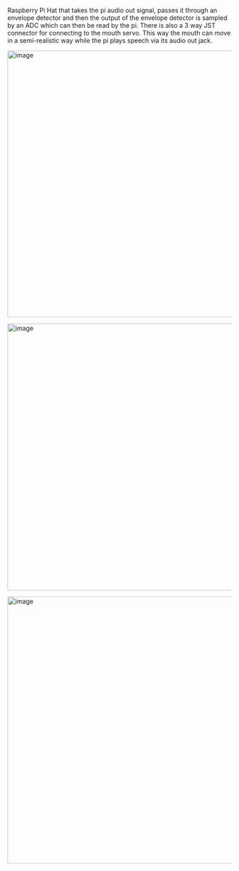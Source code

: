 Raspberry Pi Hat that takes the pi audio out signal, passes it through an envelope detector and then the output of the envelope detector is sampled by an ADC which can then be read by the pi. There is also a 3 way JST connector for connecting to the mouth servo. This way the mouth can move in a semi-realistic way while the pi plays speech via its audio out jack.

<p align="left">
    <img src="https://github.com/paulampmkelly/STEM-Ensemble/assets/7674300/baa90c2e-6f76-4360-bd97-c91774336529" alt="image" width="600">
</p>

<p align="left">
    <img src="https://github.com/paulampmkelly/STEM-Ensemble/assets/7674300/f48d844d-a63e-44ff-8356-161cd4308b6e" alt="image" width="600">
</p>

<p align="left">
    <img src="https://github.com/paulampmkelly/STEM-Ensemble/assets/7674300/49929ad6-6217-4d95-b546-f773108b6d1a" alt="image" width="600">
</p>

